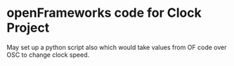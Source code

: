 # openFrameworks code for Clock Project

May set up a python script also which would take values from OF code over 
OSC to change clock speed.
